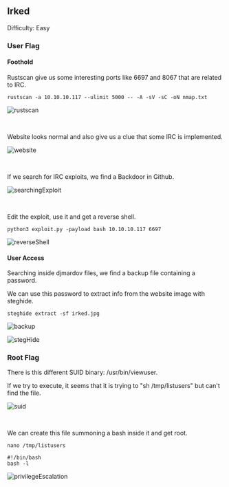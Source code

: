 ## Irked

Difficulty: Easy

### User Flag

#### Foothold

Rustscan give us some interesting ports like 6697 and 8067 that are related to IRC.

```
rustscan -a 10.10.10.117 --ulimit 5000 -- -A -sV -sC -oN nmap.txt
```

![rustscan](https://github.com/b1d0ws/OSCP/assets/58514930/d0d97ab8-a657-476e-8a48-25d7c2e02f2e)

<br>

Website looks normal and also give us a clue that some IRC is implemented.

![website](https://github.com/b1d0ws/OSCP/assets/58514930/2abdf452-3d55-41a9-b42e-305083cb0a1d)

<br>

If we search for IRC exploits, we find a Backdoor in Github.

![searchingExploit](https://github.com/b1d0ws/OSCP/assets/58514930/e568d8a8-5c8f-48f2-9e21-23baa5bda545)

<br>

Edit the exploit, use it and get a reverse shell.

```
python3 exploit.py -payload bash 10.10.10.117 6697
```

![reverseShell](https://github.com/b1d0ws/OSCP/assets/58514930/63ed5053-849c-458a-9ff1-c5314d14e5dd)

#### User Access

Searching inside djmardov files, we find a backup file containing a password.  

We can use this password to extract info from the website image with steghide.

```
steghide extract -sf irked.jpg
```

![backup](https://github.com/b1d0ws/OSCP/assets/58514930/1017777e-8c84-4645-8215-2b2dbaeeeefc)

![stegHide](https://github.com/b1d0ws/OSCP/assets/58514930/2bcbc292-04fd-4b88-9b47-6cbabac3b291)

### Root Flag

There is this different SUID binary: /usr/bin/viewuser.  

If we try to execute, it seems that it is trying to "sh /tmp/listusers" but can't find the file.

![suid](https://github.com/b1d0ws/OSCP/assets/58514930/4c7f97d9-4432-4422-b5df-4250aecd47b0)

<br>

We can create this file summoning a bash inside it and get root.

```
nano /tmp/listusers

#!/bin/bash
bash -l
```

![privilegeEscalation](https://github.com/b1d0ws/OSCP/assets/58514930/4e1c92fc-4f09-4f34-acca-54abbe3150ca)
